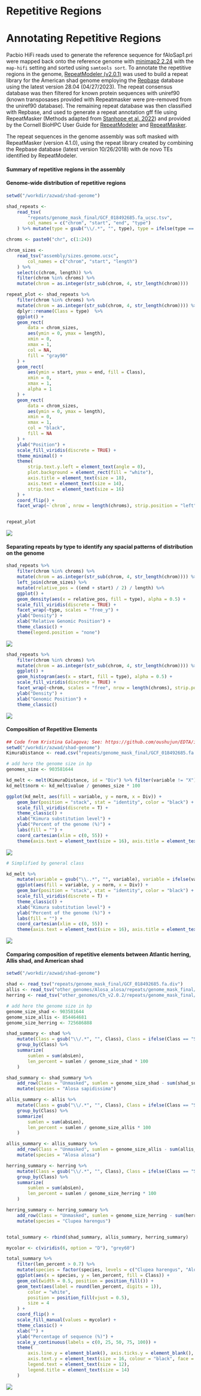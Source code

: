 Repetitive Regions
================

# Annotating Repetitive Regions

Pacbio HiFi reads used to generate the reference sequence for
fAloSap1.pri were mapped back onto the reference genome with [minimap2
2.24](https://github.com/lh3/minimap2) with the `map-hifi` setting and
sorted using `samtools sort`. To annotate the repetitive regions in the
genome, [RepeatModeler
(v2.0.1)](http://www.repeatmasker.org/RepeatModeler/) was used to build
a repeat library for the American shad genome employing the
[Repbase](https://www.girinst.org/repbase/) database using the latest
version 28.04 (04/27/2023). The repeat consensus database was then
filtered for known protein sequences with uniref90 (known transposases
provided with Repeatmasker were pre-removed from the uniref90 database).
The remaining repeat database was then classified with Repbase, and used
to generate a repeat annotation gff file using RepeatMasker (Methods
adapted from [Stanhope et
al. 2022](https://www.ncbi.nlm.nih.gov/pmc/articles/PMC9826928/)) and
provided by the Cornell BioHPC User Guide for
[RepeatModeler](https://biohpc.cornell.edu/lab/userguide.aspx?a=software&i=259#c)
and
[RepeatMasker](https://biohpc.cornell.edu/lab/userguide.aspx?a=software&i=62#c).

The repeat sequences in the genome assembly was soft masked with
RepeatMasker (version 4.1.0), using the repeat library created by
combining the Repbase database (latest version 10/26/2018) with de novo
TEs identified by RepeatModeler.

#### Summary of repetitive regions in the assembly

#### Genome-wide distribution of repetitive regions

``` r
setwd("/workdir/azwad/shad-genome")

shad_repeats <-
    read_tsv(
        "repeats/genome_mask_final/GCF_018492685.fa_ucsc.tsv",
        col_names = c("chrom", "start", "end", "type")
    ) %>% mutate(type = gsub("\\/.*", "", type), type = ifelse(type == "SINE?", "SINE", type))

chroms <- paste0("chr", c(1:24))

chrom_sizes <-
    read_tsv("assembly/sizes.genome.ucsc",
        col_names = c("chrom", "start", "length")
    ) %>%
    select(c(chrom, length)) %>%
    filter(chrom %in% chroms) %>%
    mutate(chrom = as.integer(str_sub(chrom, 4, str_length(chrom))))

repeat_plot <- shad_repeats %>%
    filter(chrom %in% chroms) %>%
    mutate(chrom = as.integer(str_sub(chrom, 4, str_length(chrom)))) %>%
    dplyr::rename(Class = type)  %>% 
    ggplot() +
    geom_rect(
        data = chrom_sizes,
        aes(ymin = 0, ymax = length),
        xmin = 0,
        xmax = 1,
        col = NA,
        fill = "gray90"
    ) +
    geom_rect(
        aes(ymin = start, ymax = end, fill = Class),
        xmin = 0,
        xmax = 1,
        alpha = 1
    ) +
    geom_rect(
        data = chrom_sizes,
        aes(ymin = 0, ymax = length),
        xmin = 0,
        xmax = 1,
        col = "black",
        fill = NA
    ) +
    ylab("Position") +
    scale_fill_viridis(discrete = TRUE) +
    theme_minimal() +
    theme(
        strip.text.y.left = element_text(angle = 0),
        plot.background = element_rect(fill = "white"),
        axis.title = element_text(size = 18),
        axis.text = element_text(size = 14),
        strip.text = element_text(size = 16)
    ) +
    coord_flip() +
    facet_wrap(~`chrom`, nrow = length(chroms), strip.position = "left")


repeat_plot
```

![](repetitive_regions_files/figure-gfm/unnamed-chunk-1-1.png)<!-- -->
<br>

#### Separating repeats by type to identify any spacial patterns of distribution on the genome

``` r
shad_repeats %>%
    filter(chrom %in% chroms) %>%
    mutate(chrom = as.integer(str_sub(chrom, 4, str_length(chrom)))) %>%
    left_join(chrom_sizes) %>%
    mutate(relative_pos = ((end + start) / 2) / length) %>%
    ggplot() +
    geom_density(aes(x = relative_pos, fill = type), alpha = 0.5) +
    scale_fill_viridis(discrete = TRUE) +
    facet_wrap(~type, scales = "free_y") +
    ylab("Density") +
    xlab("Relative Genomic Position") +
    theme_classic() +
    theme(legend.position = "none")
```

![](repetitive_regions_files/figure-gfm/unnamed-chunk-2-1.png)<!-- -->

``` r
shad_repeats %>%
    filter(chrom %in% chroms) %>%
    mutate(chrom = as.integer(str_sub(chrom, 4, str_length(chrom)))) %>%
    ggplot() +
    geom_histogram(aes(x = start, fill = type), alpha = 0.5) +
    scale_fill_viridis(discrete = TRUE) +
    facet_wrap(~chrom, scales = "free", nrow = length(chroms), strip.position = "right") +
    ylab("Density") +
    xlab("Genomic Position") +
    theme_classic()
```

![](repetitive_regions_files/figure-gfm/unnamed-chunk-2-2.png)<!-- -->

#### Composition of Repetitive Elements

``` r
## Code from Kristina Galagova; See: https://github.com/oushujun/EDTA/issues/92
setwd("/workdir/azwad/shad-genome")
KimuraDistance <- read.csv("repeats/genome_mask_final/GCF_018492685.fa.distance", sep = " ")

# add here the genome size in bp
genomes_size <- 903581644

kd_melt <- melt(KimuraDistance, id = "Div") %>% filter(variable != "X")
kd_melt$norm <- kd_melt$value / genomes_size * 100

ggplot(kd_melt, aes(fill = variable, y = norm, x = Div)) +
    geom_bar(position = "stack", stat = "identity", color = "black") +
    scale_fill_viridis(discrete = T) +
    theme_classic() +
    xlab("Kimura substitution level") +
    ylab("Percent of the genome (%)") +
    labs(fill = "") +
    coord_cartesian(xlim = c(0, 55)) +
    theme(axis.text = element_text(size = 16), axis.title = element_text(size = 18))
```

![](repetitive_regions_files/figure-gfm/unnamed-chunk-3-1.png)<!-- -->

``` r
# Simplified by general class

kd_melt %>%
    mutate(variable = gsub("\\..*", "", variable), variable = ifelse(variable == "SINE?", "SINE", variable)) %>%
    ggplot(aes(fill = variable, y = norm, x = Div)) +
    geom_bar(position = "stack", stat = "identity", color = "black") +
    scale_fill_viridis(discrete = T) +
    theme_classic() +
    xlab("Kimura substitution level") +
    ylab("Percent of the genome (%)") +
    labs(fill = "") +
    coord_cartesian(xlim = c(0, 55)) +
    theme(axis.text = element_text(size = 16), axis.title = element_text(size = 18))
```

![](repetitive_regions_files/figure-gfm/unnamed-chunk-3-2.png)<!-- -->

#### Comparing composition of repetitive elements between Atlantic herring, Allis shad, and American shad

``` r
setwd("/workdir/azwad/shad-genome")

shad <- read_tsv("repeats/genome_mask_final/GCF_018492685.fa.div")
allis <- read_tsv("other_genomes/Alosa_alosa/repeats/genome_mask_final/GCA_017589495.2_AALO_Geno_1.1_genomic.fna.div")
herring <- read_tsv("other_genomes/Ch_v2.0.2/repeats/genome_mask_final/GCF_900700415.2_Ch_v2.0.2_genomic.fna.div")

# add here the genome size in bp
genome_size_shad <- 903581644
genome_size_allis <- 854464681
genome_size_herring <- 725686888

shad_summary <- shad %>%
    mutate(Class = gsub("\\/.*", "", Class), Class = ifelse(Class == "SINE?", "SINE", Class)) %>%
    group_by(Class) %>%
    summarize(
        sumlen = sum(absLen),
        len_percent = sumlen / genome_size_shad * 100
    )

shad_summary <- shad_summary %>%
    add_row(Class = "Unmasked", sumlen = genome_size_shad - sum(shad_summary$sumlen), len_percent = 100 - sum(shad_summary$len_percent)) %>%
    mutate(species = "Alosa sapidissima")

allis_summary <- allis %>%
    mutate(Class = gsub("\\/.*", "", Class), Class = ifelse(Class == "SINE?", "SINE", Class)) %>%
    group_by(Class) %>%
    summarize(
        sumlen = sum(absLen),
        len_percent = sumlen / genome_size_allis * 100
    )

allis_summary <- allis_summary %>%
    add_row(Class = "Unmasked", sumlen = genome_size_allis - sum(allis_summary$sumlen), len_percent = 100 - sum(allis_summary$len_percent)) %>%
    mutate(species = "Alosa alosa")

herring_summary <- herring %>%
    mutate(Class = gsub("\\/.*", "", Class), Class = ifelse(Class == "SINE?", "SINE", Class)) %>%
    group_by(Class) %>%
    summarize(
        sumlen = sum(absLen),
        len_percent = sumlen / genome_size_herring * 100
    )

herring_summary <- herring_summary %>%
    add_row(Class = "Unmasked", sumlen = genome_size_herring - sum(herring_summary$sumlen), len_percent = 100 - sum(herring_summary$len_percent)) %>%
    mutate(species = "Clupea harengus")


total_summary <- rbind(shad_summary, allis_summary, herring_summary)

mycolor <- c(viridis(6, option = "D"), "grey60")

total_summary %>%
    filter(len_percent > 0.7) %>%
    mutate(species = factor(species, levels = c("Clupea harengus", "Alosa alosa", "Alosa sapidissima"))) %>%
    ggplot(aes(x = species, y = len_percent, fill = Class)) +
    geom_col(width = 0.5, position = position_fill()) +
    geom_text(aes(label = round(len_percent, digits = 1)),
        color = "white",
        position = position_fill(vjust = 0.5),
        size = 4
    ) +
    coord_flip() +
    scale_fill_manual(values = mycolor) +
    theme_classic() +
    xlab("") +
    ylab("Percentage of sequence (%)") +
    scale_y_continuous(labels = c(0, 25, 50, 75, 100)) +
    theme(
        axis.line.y = element_blank(), axis.ticks.y = element_blank(),
        axis.text.y = element_text(size = 16, colour = "black", face = "italic"),
        legend.text = element_text(size = 12),
        legend.title = element_text(size = 14)
    )
```

![](repetitive_regions_files/figure-gfm/unnamed-chunk-4-1.png)<!-- -->
